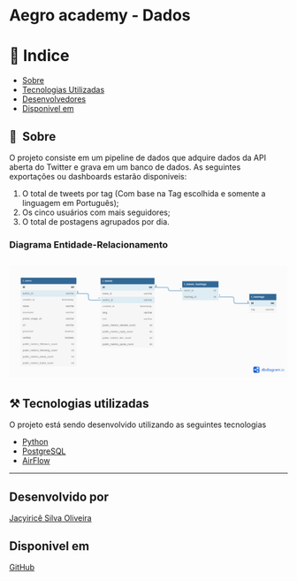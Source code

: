 # Aegro academy - Dados

# 🏁 Indice
- [Sobre](#-sobre)
- [Tecnologias Utilizadas](#%EF%B8%8F-tecnologias-utilizadas)
- [Desenvolvedores](#desenvolvido-por)
- [Disponivel em](#disponivel-em)

## 🔖&nbsp; Sobre
O projeto consiste em um pipeline de dados que adquire dados da API aberta do Twitter e grava em um banco de dados.
As seguintes exportações ou dashboards estarão disponiveis:
1. O total de tweets por tag (Com base na Tag escolhida e somente a linguagem em Português);
2. Os cinco usuários com mais seguidores;
3. O total de postagens agrupados por dia.

### Diagrama Entidade-Relacionamento
[![Diagrama ER](/docs/imgs/diagrama_ER.png)](https://dbdiagram.io/d/62621a901072ae0b6acacee2)
---
## ⚒️ Tecnologias utilizadas

O projeto está sendo desenvolvido utilizando as seguintes tecnologias

- [Python](https://python.org/)
- [PostgreSQL](https://www.postgresql.org/)
- [AirFlow](https://airflow.apache.org/)

---

## Desenvolvido por
[Jacyiricê Silva Oliveira](https://github.com/jacyirice/)

## Disponivel em 
[GitHub](https://github.com/jacyirice/aegro-academy-dados)